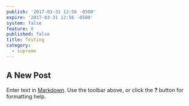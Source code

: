 ```yaml
---
publish: '2017-03-31 12:56 -0500'
expire: '2017-03-31 12:56 -0500'
system: false
feature: 0
published: false
title: Testing
category:
  - supreme
---
```

## A New Post

Enter text in [Markdown](http://daringfireball.net/projects/markdown/). Use the toolbar above, or click the **?** button for formatting help.
